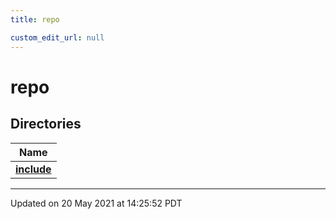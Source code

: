 ```yaml
---
title: repo

custom_edit_url: null
---
```


# repo

## Directories

| Name           |
| -------------- |
| **[include](/autogen/libzt/files/dir_fe343c2a5897961f711deb37663d7822.md#dir-include)**  |






-------------------------------

Updated on 20 May 2021 at 14:25:52 PDT
